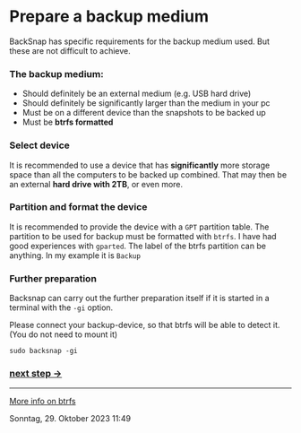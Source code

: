 # Prepare a backup medium
BackSnap has specific requirements for the backup medium used. But these are not difficult to achieve.

### The backup medium:
* Should definitely be an external medium (e.g. USB hard drive)
* Should definitely be significantly larger than the medium in your pc
* Must be on a different device than the snapshots to be backed up
* Must be **btrfs formatted**

### Select device
It is recommended to use a device that has **significantly** more storage space than all the computers to be backed up combined. That may then be an external **hard drive with 2TB**, or even more.

### Partition and format the device
It is recommended to provide the device with a `GPT` partition table. The partition to be used for backup must be formatted with `btrfs`. I have had good experiences with `gparted`. The label of the btrfs partition can be anything. In my example it is `Backup`

### Further preparation

Backsnap can carry out the further preparation itself if it is started in a terminal with the `-gi` option. 

Please connect your backup-device, so that btrfs will be able to detect it. (You do not need to mount it)

`sudo backsnap -gi`

### [next step ->](config_en.md)
----
[More info on btrfs](https://wiki.manjaro.org/index.php/Btrfs)

Sonntag, 29. Oktober 2023 11:49 

